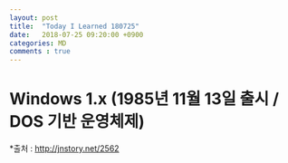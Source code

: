 ```yaml
---
layout: post
title:  "Today I Learned 180725"
date:   2018-07-25 09:20:00 +0900
categories: MD
comments : true
---
```


# Windows 1.x (1985년 11월 13일 출시 / DOS 기반 운영체제)

*출처 : http://jnstory.net/2562
